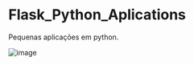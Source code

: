 # Flask_Python_Aplications
Pequenas aplicações em python.

![image](https://github.com/EvelynLopesSS/Flask_Python_Aplications/assets/113462824/46674f5b-7475-445b-a034-5c6e2d634caa)
